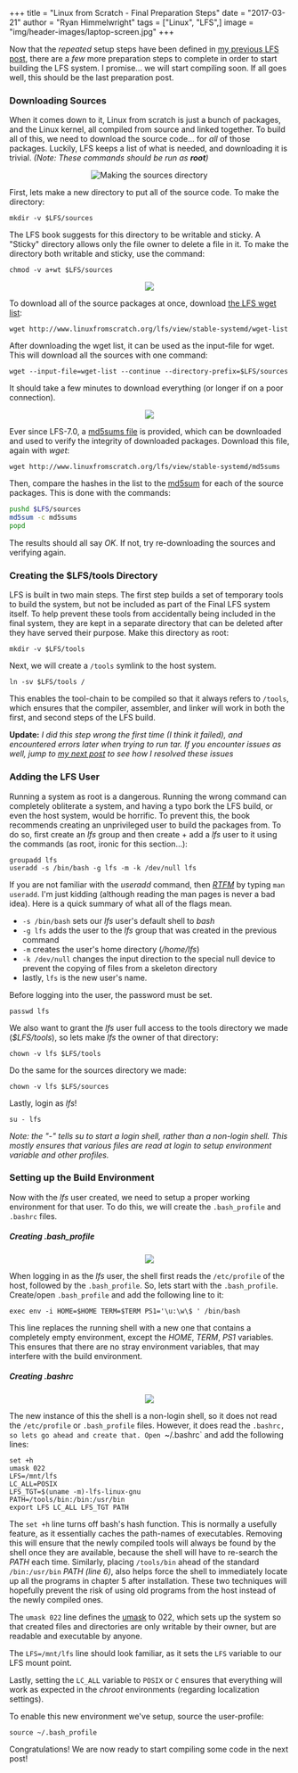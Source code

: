 +++
title  = "Linux from Scratch - Final Preparation Steps"
date   = "2017-03-21"
author = "Ryan Himmelwright"
tags   = ["Linux", "LFS",]
image  = "img/header-images/laptop-screen.jpg"
+++

Now that the *repeated* setup steps have been defined in [my previous LFS post](/post/LFS-Repeated-Setup-Steps/), there are a *few* more preparation steps to complete in order to start building the LFS system. I promise... we will start compiling soon. If all goes well, this should be the last preparation post.

<!-- more -->

### Downloading Sources
When it comes down to it, Linux from scratch is just a bunch of packages, and the Linux kernel, all compiled from source and linked together. To build all of this, we need to download the source code... for *all* of those packages. Luckily, LFS keeps a list of what is needed, and downloading it is trivial. *(Note: These commands should be run as <b>root</b>)*

<center>
<img alt="Making the sources directory" src="../../img/posts/LFS-Final-Preparation-Steps/make-sources-dir.png" style="max-width: 100%;"/>
</center>

First, lets make a new directory to put all of the source code. To make the directory:

```
mkdir -v $LFS/sources
```

The LFS book suggests for this directory to be writable and sticky. A "Sticky" directory allows only the file owner to delete a file in it. To make the directory both writable and sticky, use the command:

```
chmod -v a+wt $LFS/sources
```


<center>
<img src="../../img/posts/LFS-Final-Preparation-Steps/wget-sources-play.png" name="pic" onmouseover="this.src='../../img/posts/LFS-Final-Preparation-Steps/wget-sources.gif'" onmouseout="this.src='../../img/posts/LFS-Final-Preparation-Steps/wget-sources-play.png'" style="max-width: 100%;"/>
</center>

To download all of the source packages at once, download [the LFS wget list](http://www.linuxfromscratch.org/lfs/view/stable-systemd/wget-list):


```
wget http://www.linuxfromscratch.org/lfs/view/stable-systemd/wget-list
```

After downloading the wget list, it can be used as the input-file for wget. This will download all the sources with one command:

```
wget --input-file=wget-list --continue --directory-prefix=$LFS/sources
```

It should take a few minutes to download everything (or longer if on a poor connection).


<center>
<img src="../../img/posts/LFS-Final-Preparation-Steps/sources-md5-play.png" name="pic" onmouseover="this.src='../../img/posts/LFS-Final-Preparation-Steps/sources-md5.gif'" onmouseout="this.src='../../img/posts/LFS-Final-Preparation-Steps/sources-md5-play.png'" style="max-width: 100%;"/>
</center>


Ever since LFS-7.0, a [md5sums file](http://www.linuxfromscratch.org/lfs/view/stable-systemd/md5sums) is provided, which can be downloaded and used to verify the integrity of downloaded packages. Download this file, again with *wget*:

```
wget http://www.linuxfromscratch.org/lfs/view/stable-systemd/md5sums
```

Then, compare the hashes in the list to the [md5sum](https://en.wikipedia.org/wiki/Md5sum) for each of the source packages. This is done with the commands:

```bash
pushd $LFS/sources
md5sum -c md5sums
popd
```

The results should all say *OK*. If not, try re-downloading the sources and verifying again.


### Creating the $LFS/tools Directory
LFS is built in two main steps. The first step builds a set of temporary tools to build the system, but not be included as part of the Final LFS system itself. To help prevent these tools from accidentally being included in the final system, they are kept in a separate directory that can be deleted after they have served their purpose. Make this directory as root:

```
mkdir -v $LFS/tools
```

Next, we will create a `/tools` symlink to the host system.

```
ln -sv $LFS/tools /
```

This enables the tool-chain to be compiled so that it always refers to `/tools`, which ensures that the compiler, assembler, and linker will work in both the first, and second steps of the LFS build.

**Update:** *I did this step wrong the first time (I think it failed), and encountered errors later when trying to run tar. If you encounter issues as well, jump to [my next post](/post/LFS-SBUs-and-Binutils/) to see how I resolved these issues*

### Adding the LFS User
Running a system as root is a dangerous. Running the wrong command can completely obliterate a system, and having a typo bork the LFS build, or even the host system, would be horrific. To prevent this, the book recommends creating an unprivileged user to build the packages from. To do so, first create an *lfs* group and then create + add a *lfs* user to it using the commands (as root, ironic for this section...):

```
groupadd lfs
useradd -s /bin/bash -g lfs -m -k /dev/null lfs
```
If you are not familiar with the *useradd* command, then [*RTFM*](https://en.wikipedia.org/wiki/RTFM) by typing `man useradd`. I'm just kidding (although reading the man pages is never a bad idea). Here is a quick summary of what all of the flags mean.

- `-s /bin/bash` sets our *lfs* user's default shell to *bash*
- `-g lfs` adds the user to the *lfs* group that was created in the previous command
- `-m` creates the user's home directory (*/home/lfs*)
- `-k /dev/null` changes the input direction to the special null device to prevent the copying of files from a skeleton directory
- lastly, `lfs` is the new user's name.

Before logging into the user, the password must be set.

```
passwd lfs
```

We also want to grant the *lfs* user full access to the tools directory we made (*$LFS/tools*), so lets make *lfs* the owner of that directory:

```
chown -v lfs $LFS/tools
```

Do the same for the sources directory we made:

```
chown -v lfs $LFS/sources
```

Lastly, login as *lfs*!

```
su - lfs
```

*Note: the "-" tells su to start a login shell, rather than a non-login shell. This mostly ensures that various files are read at login to setup environment variable and other profiles.*

### Setting up the Build Environment
Now with the *lfs* user created, we need to setup a proper working environment for that user. To do this, we will create the `.bash_profile` and `.bashrc` files.

##### Creating .bash_profile

<center>
<img src="../../img/posts/LFS-Final-Preparation-Steps/set-bash-profile.png" name="pic" onmouseover="this.src='../../img/posts/LFS-Final-Preparation-Steps/set-bash-profile.gif'" onmouseout="this.src='../../img/posts/LFS-Final-Preparation-Steps/set-bash-profile.png'" style="max-width: 100%;"/>
</center>

When logging in as the *lfs* user, the shell first reads the `/etc/profile` of the host, followed by the `.bash_profile`. So, lets start with the `.bash_profile`. Create/open `.bash_profile` and add the following line to it:

```
exec env -i HOME=$HOME TERM=$TERM PS1='\u:\w\$ ' /bin/bash
```

This line replaces the running shell with a new one that contains a completely empty environment, except the *HOME*, *TERM*, *PS1* variables. This ensures that there are no stray environment variables, that may interfere with the build environment.

##### Creating .bashrc

<center>
<img src="../../img/posts/LFS-Final-Preparation-Steps/set-bashrc.png" name="pic" onmouseover="this.src='../../img/posts/LFS-Final-Preparation-Steps/set-bashrc.gif'" onmouseout="this.src='../../img/posts/LFS-Final-Preparation-Steps/set-bashrc.png'" style="max-width: 100%;"/>
</center>

The new instance of this the shell is a non-login shell, so it does not read the `/etc/profile` or `.bash_profile` files. However, it does read the `.bashrc, so lets go ahead and create that. Open `~/.bashrc` and add the following lines:

```
set +h
umask 022
LFS=/mnt/lfs
LC_ALL=POSIX
LFS_TGT=$(uname -m)-lfs-linux-gnu
PATH=/tools/bin:/bin:/usr/bin
export LFS LC_ALL LFS_TGT PATH

```

The `set +h` line turns off bash's hash function. This is normally a usefully feature, as it essentially caches the path-names of executables. Removing this will ensure that the newly compiled tools will always be found by the shell once they are available, because the shell will have to re-search the *PATH* each time. Similarly, placing `/tools/bin` ahead of the standard `/bin:/usr/bin` *PATH* *(line 6)*, also helps force the shell to immediately locate up all the programs in chapter 5 after installation. These two techniques will hopefully prevent the risk of using old programs from the host instead of the newly compiled ones.

The `umask 022` line defines the [umask](https://en.wikipedia.org/wiki/Umask) to 022, which sets up the system so that created files and directories are only writable by their owner, but are readable and executable by anyone.

The `LFS=/mnt/lfs` line should look familiar, as it sets the `LFS` variable to our LFS mount point.

Lastly, setting the `LC_ALL` variable to `POSIX` or `C` ensures that everything will work as expected in the *chroot* environments (regarding localization settings).

To enable this new environment we've setup, source the user-profile:

```
source ~/.bash_profile
```

Congratulations! We are now ready to start compiling some code in the next post!
